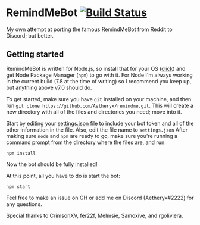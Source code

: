 # RemindMeBot [![Build Status](https://travis-ci.org/Aetheryx/remindme.svg?branch=master)](https://travis-ci.org/Aetheryx/remindme)

My own attempt at porting the famous RemindMeBot from Reddit to Discord; but better.

## Getting started

RemindMeBot is written for Node.js, so install that for your OS ([click](https://nodejs.org/en/download/)) and get Node Package Manager (`npm`) to go with it.
For Node I'm always working in the current build (7.8 at the time of writing) so I recommend you keep up, but anything above v7.0 should do.

To get started, make sure you have `git` installed on your machine, and then run `git clone https://github.com/Aetheryx/remindme.git`. This will create a new directory with all of the files and directories you need; move into it.

Start by editing your [settings.json](https://github.com/Aetheryx/remindme/blob/master/storage/settings-example.json) file to include your bot token and all of the other information in the file. Also, edit the file name to `settings.json`
After making sure `node` and `npm` are ready to go, make sure you're running a command prompt from the directory where the files are, and run:
```
npm install
```
Now the bot should be fully installed!

At this point, all you have to do is start the bot:
```
npm start
```

Feel free to make an issue on GH or add me on Discord (Aetheryx#2222) for any questions.

Special thanks to CrimsonXV, fer22f, Melmsie, Samoxive, and rgoliviera.
